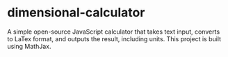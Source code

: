 dimensional-calculator
======================

A simple open-source JavaScript calculator that takes text input, converts to LaTex format, and outputs the result, including units.  This project is built using MathJax.
